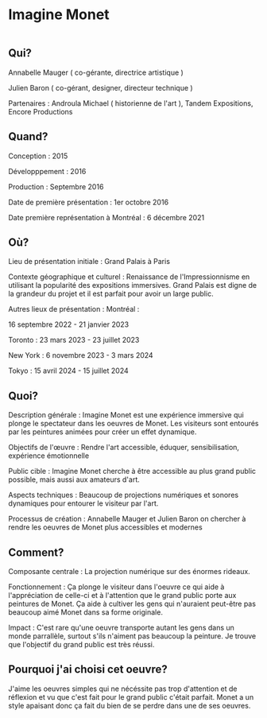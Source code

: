 # Imagine Monet 
![]()
## Qui?
Annabelle Mauger ( co-gérante, directrice artistique )

Julien Baron ( co-gérant, designer, directeur technique )

Partenaires : Androula Michael ( historienne de l'art ), Tandem Expositions, Encore Productions
## Quand?
Conception : 2015

Développpement : 2016

Production : Septembre 2016

Date de première présentation : 1er octobre 2016

Date première représentation à Montréal : 6 décembre 2021
## Où?
Lieu de présentation initiale : Grand Palais à Paris

Contexte géographique et culturel : Renaissance de l'Impressionnisme en utilisant la popularité des expositions immersives. Grand Palais est digne de la grandeur du projet et il est parfait pour avoir un large public.

Autres lieux de présentation : Montréal :

16 septembre 2022 - 21 janvier 2023

Toronto : 23 mars 2023 - 23 juillet 2023

New York : 6 novembre 2023 - 3 mars 2024

Tokyo : 15 avril 2024 - 15 juillet 2024
## Quoi?
Description générale : Imagine Monet est une expérience immersive qui plonge le spectateur dans les oeuvres de Monet. Les visiteurs sont entourés par les peintures animées pour créer un effet dynamique.

Objectifs de l'œuvre : Rendre l'art accessible, éduquer, sensibilisation, expérience émotionnelle

Public cible : Imagine Monet cherche à être accessible au plus grand public possible, mais aussi aux amateurs d'art.

Aspects techniques : Beaucoup de projections numériques et sonores dynamiques pour entourer le visiteur par l'art.

Processus de création : Annabelle Mauger et Julien Baron on chercher à rendre les oeuvres de Monet plus accessibles et modernes
## Comment?
Composante centrale : La projection numérique sur des énormes rideaux.

Fonctionnement : Ça plonge le visiteur dans l'oeuvre ce qui aide à l'appréciation de celle-ci et à l'attention que le grand public porte aux peintures de Monet. Ça aide à cultiver les gens qui n'auraient peut-être pas beaucoup aimé Monet dans sa forme originale.

Impact : C'est rare qu'une oeuvre transporte autant les gens dans un monde parrallèle, surtout s'ils n'aiment pas beaucoup la peinture. Je trouve que l'objectif du grand public est très réussi.
## Pourquoi j'ai choisi cet oeuvre?
J'aime les oeuvres simples qui ne nécéssite pas trop d'attention et de réflexion et vu que c'est fait pour le grand public c'était parfait. Monet a un style apaisant donc ça fait du bien de se perdre dans une de ses oeuvres.

